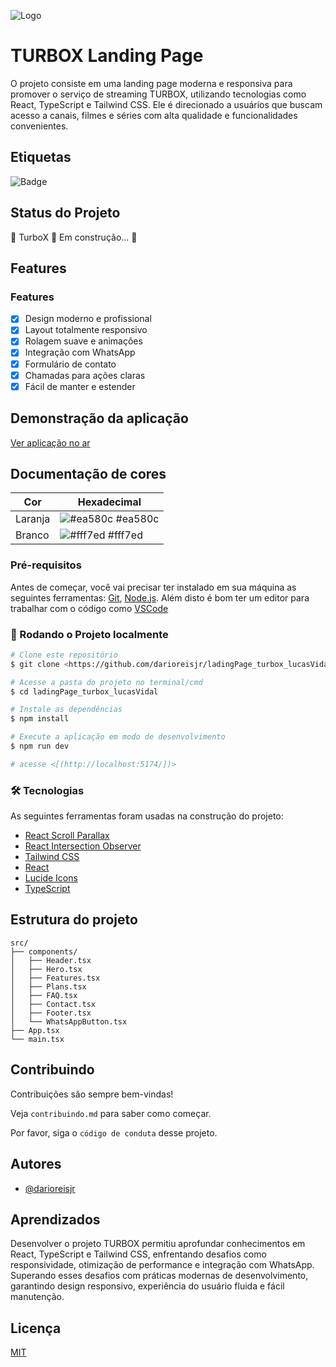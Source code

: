 ![Logo](https://turboxtv.vercel.app/Logo.png)

# TURBOX Landing Page

O projeto consiste em uma landing page moderna e responsiva para promover o serviço de streaming TURBOX, utilizando tecnologias como React, TypeScript e Tailwind CSS. Ele é direcionado a usuários que buscam acesso a canais, filmes e séries com alta qualidade e funcionalidades convenientes.

## Etiquetas
![Badge](https://img.shields.io/badge/Freela-entregue-%237159c1?style=for-the-badge&logo=ghost)

## Status do Projeto

🚧  TurboX 🚀 Em construção...  🚧

## Features

### Features

- [x] Design moderno e profissional
- [x] Layout totalmente responsivo
- [x] Rolagem suave e animações
- [x] Integração com WhatsApp
- [x] Formulário de contato
- [x] Chamadas para ações claras
- [x] Fácil de manter e estender

## Demonstração da aplicação

[Ver aplicação no ar](https://turboxtv.vercel.app/)

## Documentação de cores

| Cor               | Hexadecimal                                                |
| ----------------- | ---------------------------------------------------------------- |
| Laranja           | ![#ea580c](https://via.placeholder.com/10/ea580c?text=+) #ea580c |
| Branco            | ![#fff7ed](https://via.placeholder.com/10/fff7ed?text=+) #fff7ed |


### Pré-requisitos

Antes de começar, você vai precisar ter instalado em sua máquina as seguintes ferramentas:
[Git](https://git-scm.com), [Node.js](https://nodejs.org/en/). 
Além disto é bom ter um editor para trabalhar com o código como [VSCode](https://code.visualstudio.com/)

### 🎲 Rodando o Projeto localmente

```bash
# Clone este repositório
$ git clone <https://github.com/darioreisjr/ladingPage_turbox_lucasVidal>

# Acesse a pasta do projeto no terminal/cmd
$ cd ladingPage_turbox_lucasVidal

# Instale as dependências
$ npm install

# Execute a aplicação em modo de desenvolvimento
$ npm run dev

# acesse <[(http://localhost:5174/])>
```
    
### 🛠 Tecnologias

As seguintes ferramentas foram usadas na construção do projeto:

- [React Scroll Parallax](https://react-scroll-parallax.damnthat.tv/docs/intro)
- [React Intersection Observer](https://www.npmjs.com/package/react-intersection-observer)
- [Tailwind CSS](https://tailwindcss.com/)
- [React](https://pt-br.reactjs.org/)
- [Lucide Icons](https://lucide.dev/icons/)
- [TypeScript](https://www.typescriptlang.org/)

## Estrutura do projeto

```
src/
├── components/
│   ├── Header.tsx
│   ├── Hero.tsx
│   ├── Features.tsx
│   ├── Plans.tsx
│   ├── FAQ.tsx
│   ├── Contact.tsx
│   ├── Footer.tsx
│   └── WhatsAppButton.tsx
├── App.tsx
└── main.tsx
```

## Contribuindo

Contribuições são sempre bem-vindas!

Veja `contribuindo.md` para saber como começar.

Por favor, siga o `código de conduta` desse projeto.


## Autores

- [@darioreisjr](https://www.github.com/darioreisjr)


## Aprendizados

Desenvolver o projeto TURBOX permitiu aprofundar conhecimentos em React, TypeScript e Tailwind CSS, enfrentando desafios como responsividade, otimização de performance e integração com WhatsApp. Superando esses desafios com práticas modernas de desenvolvimento, garantindo design responsivo, experiência do usuário fluida e fácil manutenção. 


## Licença

[MIT](https://github.com/darioreisjr/ladingPage_turbox_lucasVidal/tree/main?tab=MIT-1-ov-file#)

